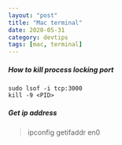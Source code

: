 ```yaml
---
layout: "post"
title: "Mac terminal"
date: 2020-05-31
category: devtips
tags: [mac, terminal]
---
```


##### How to kill process locking port <number>

```
sudo lsof -i tcp:3000
kill -9 <PID>
```

##### Get ip address

> ipconfig getifaddr en0

